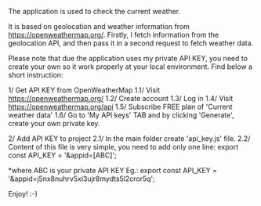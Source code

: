 The application is used to check the current weather.

It is based on geolocation and weather information from https://openweathermap.org/. Firstly, I fetch information from the geolocation API, and then pass it in a second request to fetch weather data.

Please note that due the application uses my private API KEY, you need to create your own so it work properly at your local environment. Find below a short instruction:

1/ Get API KEY from OpenWeatherMap
1.1/ Visit https://openweathermap.org/
1.2/ Create account
1.3/ Log in
1.4/ Visit https://openweathermap.org/api
1.5/ Subscribe FREE plan of 'Current weather data'
1.6/ Go to 'My API keys' TAB and by clicking 'Generate', create your own private key.

2/ Add API KEY to project
2.1/ In the main folder create 'api_key.js' file.
2.2/ Content of this file is very simple, you need to add only one line:
export const API_KEY = '&appid=[ABC]';

*where ABC is your private API KEY
Eg.:
export const API_KEY = '&appid=j5nx8nuhrv5xi3ujr8mydts5l2cror5q';

Enjoy! :-)
